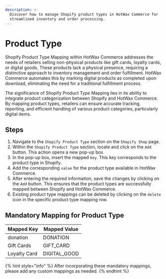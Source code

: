 ```yaml
---
description: >-
  Discover how to manage Shopify product types in HotWax Commerce for
  streamlined inventory and order processing.
---
```


# Product Type

Shopify Product Type Mapping within HotWax Commerce addresses the needs of retailers selling non-physical products like gift cards, loyalty cards, or digital goods. These products lack a physical presence, requiring a distinctive approach to inventory management and order fulfillment. HotWax Commerce automates this by marking digital products as completed upon download, eliminating the need for a traditional fulfillment process.

The significance of Shopify Product Type Mapping lies in its ability to integrate product categorization between Shopify and HotWax Commerce. By mapping product types, retailers can ensure accurate tracking, reporting, and efficient handling of various product categories, particularly digital items.

## Steps

1. Navigate to the `Shopify Product Type` section on the `Shopify Shop` page.
2. Within the `Shopify Product Type` section, locate and click on the `Add` button. This action opens a new pop-up box.
3. In the pop-up box, insert the mapped `key`. This key corresponds to the product type in Shopify.
4. Add the corresponding `value` for the product type available in HotWax Commerce.
5. After entering the required information, save the changes by clicking on the `Add` button. This ensures that the product types are successfully mapped between Shopify and HotWax Commerce.
6. Existing product type mappings can be deleted by clicking on the `delete` icon in the specific product type mapping row.

## Mandatory Mapping for Product Type

| Mapped Key   | Mapped Value  |
| ------------ | ------------- |
| donation     | DONATION      |
| Gift Cards   | GIFT\_CARD    |
| Loyalty Card | DIGITAL\_GOOD |

{% hint style="info" %}
After incorporating these mandatory mappings, please add any custom mappings as needed.
{% endhint %}
